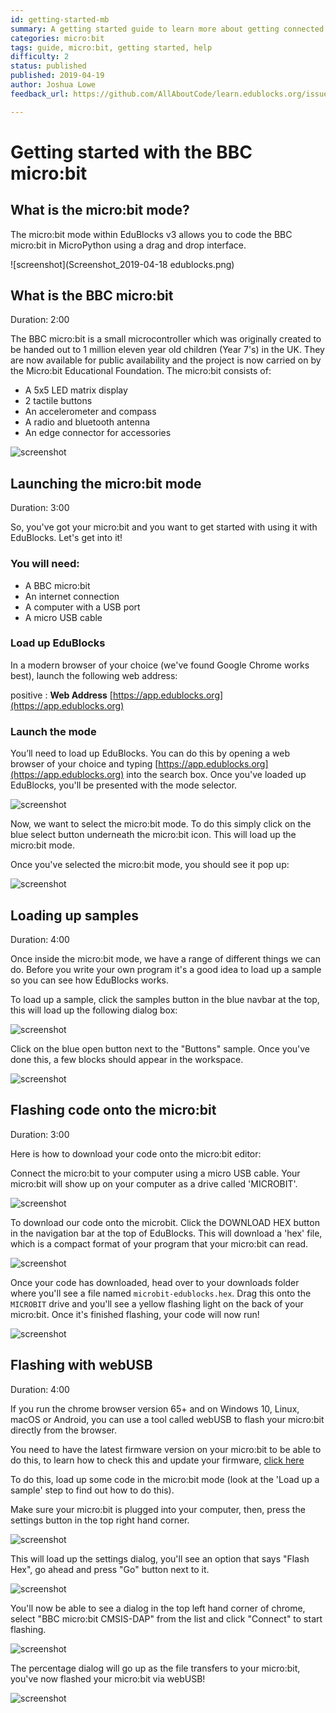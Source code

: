 ```yaml
---
id: getting-started-mb
summary: A getting started guide to learn more about getting connected and setup with your BBC micro:bit.
categories: micro:bit
tags: guide, micro:bit, getting started, help
difficulty: 2
status: published
published: 2019-04-19
author: Joshua Lowe
feedback_url: https://github.com/AllAboutCode/learn.edublocks.org/issues

---
```


# Getting started with the BBC micro:bit

## What is the micro:bit mode?

The micro:bit mode within EduBlocks v3 allows you to code the BBC micro:bit in MicroPython using a drag and drop interface. 

![screenshot](Screenshot_2019-04-18 edublocks.png)

## What is the BBC micro:bit
Duration: 2:00

The BBC micro:bit is a small microcontroller which was originally created to be handed out to 1 million eleven year old children (Year 7's) in the UK. They are now available for public availability and the project is now carried on by the Micro:bit Educational Foundation. The micro:bit consists of:
  - A 5x5 LED matrix display
  - 2 tactile buttons
  - An accelerometer and compass
  - A radio and bluetooth antenna
  - An edge connector for accessories

![screenshot](https://www.kitronik.co.uk/wp/wp-content/uploads/2015/07/Microbit-GIF-870-pix.gif)

## Launching the micro:bit mode
Duration: 3:00

So, you've got your micro:bit and you want to get started with using it with EduBlocks. Let's get into it!

### You will need:
  - A BBC micro:bit
  - An internet connection
  - A computer with a USB port
  - A micro USB cable

### Load up EduBlocks

In a modern browser of your choice (we've found Google Chrome works best), launch the following web address:

positive
: **Web Address**
  [https://app.edublocks.org](https://app.edublocks.org)

### Launch the mode

You’ll need to load up EduBlocks. You can do this by opening a web browser of your choice and typing [https://app.edublocks.org](https://app.edublocks.org) into the search box. Once you've loaded up EduBlocks, you'll be presented with the mode selector. 

![screenshot](https://i.ibb.co/tQ0JcTz/Screenshot-2019-04-14-edublocks.png)

Now, we want to select the micro:bit mode. To do this simply click on the blue select button underneath the micro:bit icon. This will load up the micro:bit mode.

Once you've selected the micro:bit mode, you should see it pop up:

![screenshot](https://i.ibb.co/93PHxFY/Screenshot-2019-04-14-edublocks-2.png)

## Loading up samples
Duration: 4:00

Once inside the micro:bit mode, we have a range of different things we can do. Before you write your own program it's a good idea to load up a sample so you can see how EduBlocks works.

To load up a sample, click the samples button in the blue navbar at the top, this will load up the following dialog box: 

![screenshot](https://camo.githubusercontent.com/bb466f277380e59cbc695a69c55017c7206b767a/68747470733a2f2f626c6f627363646e2e676974626f6f6b2e636f6d2f76302f622f676974626f6f6b2d32383432372e61707073706f742e636f6d2f6f2f6173736574732532462d4c55764a5566454d5767353248482d516f634f2532462d4c55764a625f5639766671476845557a32354c2532462d4c557651447a736269456d7a5478596d5f3646253246696d6167652e706e673f616c743d6d6564696126746f6b656e3d35303539366135662d316237362d346463652d623062642d613138393830366330626635)

Click on the blue open button next to the "Buttons" sample. 
Once you've done this, a few blocks should appear in the workspace.

![screenshot](https://camo.githubusercontent.com/de4569c6f4c494666b86ab758edff88af6c7486f/68747470733a2f2f626c6f627363646e2e676974626f6f6b2e636f6d2f76302f622f676974626f6f6b2d32383432372e61707073706f742e636f6d2f6f2f6173736574732532462d4c55764a5566454d5767353248482d516f634f2532462d4c55764a625f5639766671476845557a32354c2532462d4c557651556e37584e4d357976693676635a59253246696d6167652e706e673f616c743d6d6564696126746f6b656e3d62613439393839342d656339352d346562622d613234662d333332393939666365396161)

## Flashing code onto the micro:bit
Duration: 3:00

Here is how to download your code onto the micro:bit editor:

Connect the micro:bit to your computer using a micro USB cable. Your micro:bit will show up on your computer as a drive called 'MICROBIT'. 

![screenshot](https://i.ibb.co/QvWrrNh/ezgif-com-video-to-gif.gif)

To download our code onto the microbit. Click the DOWNLOAD HEX button in the navigation bar at the top of EduBlocks. This will download a 'hex' file, which is a compact format of your program that your micro:bit can read. 

![screenshot](https://i.ibb.co/d2zrVgQ/Screenshot-2019-04-14-edublocks-8.png)

Once your code has downloaded, head over to your downloads folder where you'll see a file named `microbit-edublocks.hex`. Drag this onto the `MICROBIT` drive and you'll see a yellow flashing light on the back of your micro:bit. Once it's finished flashing, your code will now run!

![screenshot](https://i.ibb.co/j3H14WJ/ezgif-com-video-to-gif-1.gif)

## Flashing with webUSB
Duration: 4:00

If you run the chrome browser version 65+ and on Windows 10, Linux, macOS or Android, you can use a tool called webUSB to flash your micro:bit directly from the browser.

You need to have the latest firmware version on your micro:bit to be able to do this, to learn how to check this and update your firmware, [click here](https://support.microbit.org/support/solutions/articles/19000084059-beta-testing-web-usb)

To do this, load up some code in the micro:bit mode (look at the 'Load up a sample' step to find out how to do this).

Make sure your micro:bit is plugged into your computer, then, press the settings button in the top right hand corner.

![screenshot](https://i.ibb.co/JBbMsR2/Screenshot-from-2019-04-18-17-16-17.png)

This will load up the settings dialog, you'll see an option that says "Flash Hex", go ahead and press "Go" button next to it.

![screenshot](https://i.ibb.co/R74zt34/Screenshot-from-2019-04-18-17-17-50.png)

You'll now be able to see a dialog in the top left hand corner of chrome, select "BBC micro:bit CMSIS-DAP" from the list and click "Connect" to start flashing.

![screenshot](https://i.ibb.co/TvcZdyj/imageedit-1-2323001820.png)

The percentage dialog will go up as the file transfers to your micro:bit, you've now flashed your micro:bit via webUSB!

![screenshot](https://i.ibb.co/TBc24bB/Screenshot-from-2019-04-18-17-26-56.png)
